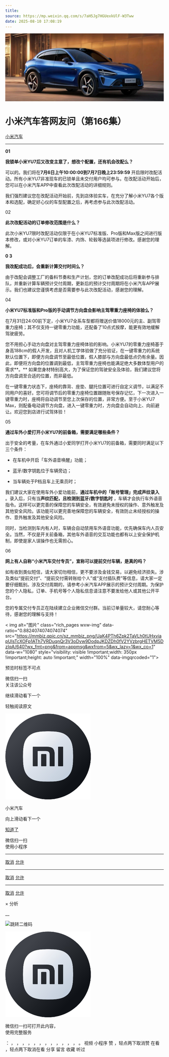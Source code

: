 ```yaml
---
title: 
source: https://mp.weixin.qq.com/s/7aH5Jg7HGUexkUlF-W3Tww
date: 2025-08-10 17:08:19
---
```


![cover_image](images/img_bc4a35c1.jpg)


#  小米汽车答网友问（第166集）


[ 小米汽车 ](<javascript:void\(0\);>)

______

**01**

**我****锁单****小米YU7后又改变主意了，想改个配置，还有机会改配么？**

可以的。我们将在**7月6日上午10:00:00到7月7日晚上23:59:59** 开启限时改配活动。所有小米YU7非准现车的已锁单且未交付用户均可参与。在改配活动开始后，您可以在小米汽车APP中查看此次改配活动的详细规则。

我们强烈建议您在改配活动开始前，先到店体验实车，在充分了解小米YU7各个版本和选配，确定好心仪的车型配置之后，再考虑参与此次改配活动。

02

**此次改配活动的订单修改范围是什么？**

此次小米YU7限时改配活动仅限于在小米YU7标准版、Pro版和Max版之间进行版本修改，或对小米YU7订单的车漆、内饰、轮毂等选装项进行修改。感谢您的理解。

**0 3**

**我改配成功后，会重新计算****交付****时间么？**

由于改配会调整工厂的备料节奏和生产计划，您的订单改配成功后将重新参与排队，并重新计算车辆预计交付周期，更新后的预计交付周期将在小米汽车APP展示。我们也建议您谨慎考虑是否需要参与此次改配活动，感谢您的理解。

04

**小米YU7标准版和****Pro****版的手动调节方向盘会影响主驾零重力座椅的体验么？**

在7月31日24:00前下定，小米YU7全系车型都将赠送价值18000元的主、副驾零重力座椅；其不仅支持一键零重力功能，还配备了10点式按摩，能更有效地缓解驾驶疲劳。

您不用担心手动方向盘对主驾零重力座椅体验的影响。小米YU7的零重力座椅基于身高188cm的假人开发，且对人机工学体验做了充分验证，在一键零重力的系统默认位置下，即便方向盘调节至最低位置，假人膝部与方向盘最低点仍有余量。因此，即便将方向盘的位置调到最低，主驾零重力座椅也能满足绝大多数体型用户的需求**。** 如果您身材特别高大，为了保证您的驾驶安全及体验，我们建议您将方向盘调至合适的位置，而非最低。

在一键零重力状态下，座椅的靠背、座垫、腿托位置可进行自定义调节，以满足不同用户的喜好。您可将调节后的零重力座椅位置跟随账号保存记忆，下一次进入一键零重力时，座椅将自动调节至您上次保存的位置，非常方便。至于小米YU7 Max，则配备电动调节方向盘，进入一键零重力时，方向盘会自动向上、向前避让。欢迎您到店进行试驾体验！

05

**通过车外****小爱****打开小米YU7的前备箱，需要满足哪些条件？**

出于安全的考量，在车外通过小爱同学打开小米YU7的前备箱，需要同时满足以下三个条件：

  * 在车机中开启「车外语音唤醒」功能；

  * 蓝牙/数字钥匙位于车辆旁边；

  * 当车辆处于P档且车上无乘员时；

我们建议大家在使用车外小爱功能前，**通过车机中的「账号管理」完成声纹录入** 。录入后，只有当**声纹匹配，且检测到****蓝牙****/数字钥匙时** ，车辆才会执行车外语音指令。这样可以更完善的保障您的车辆安全，有效避免未授权的操作、意外触发及其他安全风险。该功能可以更完善地保障您的车辆安全，有效防止未经授权的操作、意外触发及其他安全风险。

同时，当检测到车内有人时，车辆会自动禁用车外语音功能，优先确保车内人员安全。当然，不仅是开关前备箱，其他车外语音的交互功能也都有以上安全保护机制，即使是家人误操作也无需担心。

06

**网上有人自称“小米汽车****交付****专员”，宣称可以提前交付车辆，是真的吗？**

如有收到类似短信，请大家切勿相信，更不要涉及金钱交易，以避免经济损失。涉及类似“提前交付”、“提前交付需转账给个人”或“支付插队费”等信息，请大家一定要仔细甄别。涉及交付周期的，请参考小米汽车APP展示的预计交付周期。为保护您的个人隐私，订单、手机号等个人隐私信息请注意不要发给他人或其他公开平台。

您的专属交付专员正在陆续建立企业微信交付群。当前订单量较大，请您耐心等待，感谢您的理解与支持！

  

  

  

< img alt="图片" class="rich_pages wxw-img" data-ratio="0.8824074074074074" src="https://mmbiz.qpic.cn/sz_mmbiz_png/UaK4PTh6Zpk2TaVLh0tUHxviapUIsTcXOFp1ATh7VRDuqnQr3V3oDvw9DodpJKDZDh0fV2YVzbrgHETVM5DzIqA/640?wx_fmt=png&from=appmsg&wxfrom=5&wx_lazy=1&wx_co=1" data-w="1080" style="visibility: visible !important;width: 350px !important;height: auto !important;" width="100%" data-imgqrcoded="1">[](<>)

预览时标签不可点

微信扫一扫  
关注该公众号

继续滑动看下一个

轻触阅读原文

![img_97d833da.jpg](images/img_97d833da.jpg)

小米汽车 

向上滑动看下一个

[知道了](<javascript:;>)

微信扫一扫  
使用小程序

****

[取消](<javascript:void\(0\);>) [允许](<javascript:void\(0\);>)

****

[取消](<javascript:void\(0\);>) [允许](<javascript:void\(0\);>)

****

[取消](<javascript:void\(0\);>) [允许](<javascript:void\(0\);>)

× 分析

__

![跳转二维码]()

![作者头像](images/img_97d833da.jpg)

微信扫一扫可打开此内容，  
使用完整服务

： ， ， ， ， ， ， ， ， ， ， ， ， 。 视频 小程序 赞 ，轻点两下取消赞 在看 ，轻点两下取消在看 分享 留言 收藏 听过